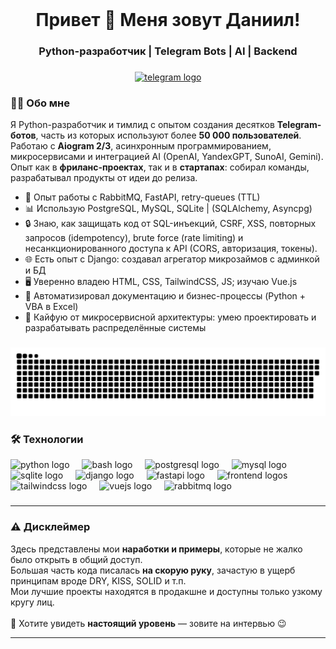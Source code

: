 <br clear="both">

###

<h1 align="center">Привет 👋 Меня зовут Даниил!</h1>
<h3 align="center">Python-разработчик | Telegram Bots | AI | Backend</h3>

###

<div align="center">
  <a href="https://t.me/offhandin" target="_blank">
    <img src="https://img.shields.io/static/v1?message=Telegram&logo=telegram&label=&color=2CA5E0&logoColor=white&labelColor=&style=for-the-badge" height="25" alt="telegram logo"  />
  </a>
</div>

###

<h3 align="left">👨‍💻 Обо мне</h3>

<p align="left">
Я Python-разработчик и тимлид с опытом создания десятков <b>Telegram-ботов</b>, часть из которых используют более <b>50 000 пользователей</b>. 
Работаю с <b>Aiogram 2/3</b>, асинхронным программированием, микросервисами и интеграцией AI (OpenAI, YandexGPT, SunoAI, Gemini). 
Опыт как в <b>фриланс-проектах</b>, так и в <b>стартапах</b>: собирал команды, разрабатывал продукты от идеи до релиза.
</p>

<ul align="left">
  <li>🚀 Опыт работы с RabbitMQ, FastAPI, retry-queues (TTL)</li>
  <li>📊 Использую PostgreSQL, MySQL, SQLite | (SQLAlchemy, Asyncpg)</li>
  <li>🔒 Знаю, как защищать код от SQL-инъекций, CSRF, XSS, повторных запросов (idempotency), brute force (rate limiting) и несанкционированного доступа к API (CORS, авторизация, токены).</li>
  <li>🌐 Есть опыт с Django: создавал агрегатор микрозаймов с админкой и БД</li>
  <li>🖥 Уверенно владею HTML, CSS, TailwindCSS, JS; изучаю Vue.js</li>
  <li>📄 Автоматизировал документацию и бизнес-процессы (Python + VBA в Excel)</li>
  <li>🧩 Кайфую от микросервисной архитектуры: умею проектировать и разрабатывать распределённые системы</li>
</ul>

###

<p align="center">
 <img width="600" src="assets/github-snake.svg" alt="snake"/>
</p>

###

<h3 align="left">🛠 Технологии</h3>

<div align="left">
  <img src="https://skillicons.dev/icons?i=py" height="40" alt="python logo"  />
  <img width="12" />
  <img src="https://cdn.simpleicons.org/gnubash/4EAA25" height="40" alt="bash logo"  />
  <img width="12" />
  <img src="https://skillicons.dev/icons?i=postgres" height="40" alt="postgresql logo"  />
  <img width="12" />
  <img src="https://skillicons.dev/icons?i=mysql" height="40" alt="mysql logo"  />
  <img width="12" />
  <img src="https://cdn.jsdelivr.net/gh/devicons/devicon/icons/sqlite/sqlite-original.svg" height="40" alt="sqlite logo"  />
  <img width="12" />
  <img src="https://skillicons.dev/icons?i=django" height="40" alt="django logo"  />
  <img width="12" />
  <img src="https://skillicons.dev/icons?i=fastapi" height="40" alt="fastapi logo"  />
  <img width="12" />
  <img src="https://skillicons.dev/icons?i=html,css,js" height="40" alt="frontend logos"  />
  <img width="12" />
  <img src="https://skillicons.dev/icons?i=tailwind" height="40" alt="tailwindcss logo"  />
  <img width="12" />
  <img src="https://skillicons.dev/icons?i=vue" height="40" alt="vuejs logo"  />
  <img width="12" />
  <img src="https://cdn.simpleicons.org/rabbitmq/FF6600" height="40" alt="rabbitmq logo"  />
</div>

###

<hr>

<h3 align="left">⚠️ Дисклеймер</h3>

<p align="left">
Здесь представлены мои <b>наработки и примеры</b>, которые не жалко было открыть в общий доступ.<br>
Большая часть кода писалась <b>на скорую руку</b>, зачастую в ущерб принципам вроде DRY, KISS, SOLID и т.п.<br>
Мои лучшие проекты находятся в продакшне и доступны только узкому кругу лиц.<br><br>
📩 Хотите увидеть <b>настоящий уровень</b> — зовите на интервью 😉
</p>

<hr>

###
